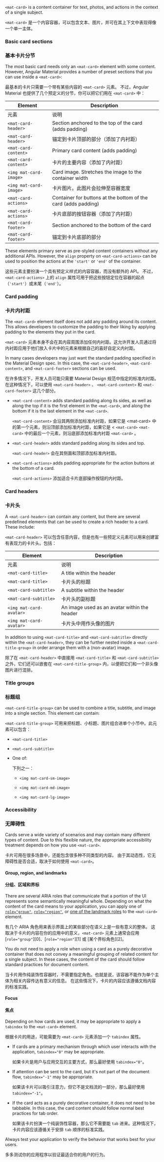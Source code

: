 `<mat-card>` is a content container for text, photos, and actions in the context of a single subject.

`<mat-card>` 是一个内容容器，可以包含文本、图片，并可在其上下文中表现得像一个单一主体。

<!-- example(card-overview) -->

### Basic card sections

### 基本卡片分节

The most basic card needs only an `<mat-card>` element with some content. However, Angular Material
provides a number of preset sections that you can use inside a `<mat-card>`:

最基本的卡片只需要一个带有某些内容的 `<mat-card>` 元素。
不过，Angular Material 也提供了几个预定义的分节，你可以把它们用在 `<mat-card>` 中：

| Element | Description |
| ------- | ----------- |
| 元素 | 说明 |
| `<mat-card-header>` | Section anchored to the top of the card (adds padding) |
| `<mat-card-header>` | 锚定到卡片顶部的部分（添加了内衬距） |
| `<mat-card-content>` | Primary card content (adds padding) |
| `<mat-card-content>` | 卡片的主要内容（添加了内衬距） |
| `<img mat-card-image>` | Card image. Stretches the image to the container width |
| `<img mat-card-image>` | 卡片图片。此图片会拉伸至容器宽度 |
| `<mat-card-actions>` | Container for buttons at the bottom of the card (adds padding) |
| `<mat-card-actions>` | 卡片底部的按钮容器（添加了内衬距） |
| `<mat-card-footer>` | Section anchored to the bottom of the card |
| `<mat-card-footer>` | 锚定到卡片底部的部分 |

These elements primary serve as pre-styled content containers without any additional APIs. 
However, the `align` property on `<mat-card-actions>` can be used to position the actions at the 
`'start'` or `'end'` of the container.

这些元素主要扮演一个具有预定义样式的内容容器，而没有额外的 API。
不过，`<mat-card-actions>` 上的 `align` 属性可用于把这些按钮定位在容器的起点（`'start'`）或末尾（`'end'`）。

### Card padding

### 卡片内衬距

The `<mat-card>` element itself does not add any padding around its content. This allows developers
to customize the padding to their liking by applying padding to the elements they put in the card.

`<mat-card>` 元素本身不会在其内容周围添加任何内衬距。这允许开发人员通过将内衬距应用于他们放入卡片中的元素来根据自己的喜好自定义内衬距。

In many cases developers may just want the standard padding specified in the Material Design spec.
In this case, the `<mat-card-header>`, `<mat-card-content>`, and `<mat-card-footer>` sections can be
used.

在许多情况下，开发人员可能只需要 Material Design 规范中指定的标准内衬距。在这种情况下，可以使用 `<mat-card-header>` 、 `<mat-card-content>` 和 `<mat-card-footer>` 这几个部分。

* `<mat-card-content>` adds standard padding along its sides, as well as along the top if it is the
  first element in the `<mat-card>`, and along the bottom if it is the last element in the
  `<mat-card>`.

  `<mat-card-content>` 会沿其两侧添加标准内衬距，如果它是 &lt;mat-card> 中的第一个元素，则沿顶部添加标准内衬距，如果它是 &lt; `<mat-card>` `<mat-card>` 中的最后一个元素，则沿底部添加标准内衬距 `<mat-card>` 。

* `<mat-card-header>` adds standard padding along its sides and top.

  `<mat-card-header>` 会在其侧面和顶部添加标准内衬距。

* `<mat-card-actions>` adds padding appropriate for the action buttons at the bottom of a card.

  `<mat-card-actions>` 添加适合卡片底部操作按钮的内衬距。

### Card headers

### 卡片头

A `<mat-card-header>` can contain any content, but there are several predefined elements
that can be used to create a rich header to a card. These include:

`<mat-card-header>` 可以包含任意内容，但是也有一些预定义元素可以用来创建富有表现力的卡片头。包括：

| Element | Description |
| ------- | ----------- |
| 元素 | 说明 |
| `<mat-card-title>` | A title within the header |
| `<mat-card-title>` | 卡片头的标题 |
| `<mat-card-subtitle>` | A subtitle within the header |
| `<mat-card-subtitle>` | 卡片头的副标题 |
| `<img mat-card-avatar>` | An image used as an avatar within the header |
| `<img mat-card-avatar>` | 卡片头中用作头像的图片 |

In addition to using `<mat-card-title>` and `<mat-card-subtitle>` directly within the
`<mat-card-header>`, they can be further nested inside a `<mat-card-title-group>` in order arrange
them with a (non-avatar) image.

除了在 `<mat-card-header>` 中直接用 `<mat-card-title>` 和 `<mat-card-subtitle>` 之外，它们还可以嵌套在 `<mat-card-title-group>` 内，以便把它们和一个非头像图片进行混排。

### Title groups

### 标题组

`<mat-card-title-group>` can be used to combine a title, subtitle, and image into a single section.
This element can contain:

`<mat-card-title-group>` 可用来把标题、小标题、图片组合进单个小节中。此元素可以包含：

* `<mat-card-title>`

* `<mat-card-subtitle>`

* One of:

  下列之一：

  - `<img mat-card-sm-image>`

  - `<img mat-card-md-image>`

  - `<img mat-card-lg-image>`

### Accessibility

### 无障碍性

Cards serve a wide variety of scenarios and may contain many different types of content.
Due to this flexible nature, the appropriate accessibility treatment depends on how you use
`<mat-card>`.

卡片可用在很多场景中，还能包含很多种不同类型的内容。
由于其动态性，它无障碍性是否合适，取决于如何使用 `<mat-card>`。

#### Group, region, and landmarks

#### 分组、区域和界标

There are several ARIA roles that communicate that a portion of the UI represents some semantically
meaningful whole. Depending on what the content of the card means to your application, you can apply
one of [`role="group"`][role-group], [`role="region"`][role-region], or
[one of the landmark roles][aria-landmarks] to the `<mat-card>` element.

有几个 ARIA 角色用来表示界面上的某些部分在语义上是一些有意义的整体。
这取决于卡片的内容在你的应用中的意义，`<mat-card>` 元素上通常会应用 [`role="group"`][0]、[`role="region"`][1] 或 [某个界标角色][2]。

You do not need to apply a role when using a card as a purely decorative container that does not
convey a meaningful grouping of related content for a single subject. In these cases, the content
of the card should follow standard practices for document content.

当卡片用作纯装饰性容器时，不需要指定角色。也就是说，该容器不能作为单个主体为相关内容传达有意义的信息。
在这些情况下，卡片的内容应该遵循文档内容的标准实践。

#### Focus

#### 焦点

Depending on how cards are used, it may be appropriate to apply a `tabindex` to the `<mat-card>`
element. 

根据卡片的用途，可能需要为 `<mat-card>` 元素添加一个 `tabindex` 属性。

* If cards are a primary mechanism through which user interacts with the application, `tabindex="0"`
  may be appropriate.

  如果卡片是用户与应用交互的主要方式，那么最好使用 `tabindex="0"`。

* If attention can be sent to the card, but it's not part of the document flow, `tabindex="-1"` may
  be appropriate.

  如果该卡片可以吸引注意力，但它不是文档流的一部分，那么最好使用 `tabindex="-1"`。

* If the card acts as a purely decorative container, it does not need to be tabbable. In this case,
  the card content should follow normal best practices for tab order.

  如果该卡片扮演一个纯装饰性容器，那么它不需要能 `tab` 进来。这种情况下，卡片内容应该遵循关于安排 `tab` 顺序的标准实践。

Always test your application to verify the behavior that works best for your users.

多多测试你的应用程序以验证最适合你的用户的行为。

[role-group]: https://www.w3.org/TR/wai-aria/#group

[role-region]: https://www.w3.org/TR/wai-aria/#region

[aria-landmarks]: https://www.w3.org/TR/wai-aria/#landmark
